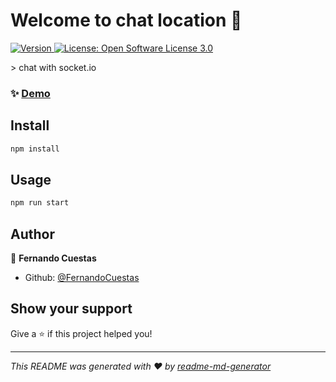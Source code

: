 # Welcome to chat location 👋

<p>
  <a href="https://www.npmjs.com/package/api-rest" target="_blank">
    <img alt="Version" src="https://img.shields.io/npm/v/api-rest.svg">
  </a>
  <a href="#" target="_blank">
    <img alt="License: Open Software License 3.0" src="https://img.shields.io/badge/License-Open Software License 3.0-yellow.svg" />
  </a>
</p>
> chat with socket.io

### ✨ [Demo](https://fernando-cuestas-chat-location.herokuapp.com/)

## Install

```sh
npm install
```

## Usage

```sh
npm run start
```

## Author

👤 **Fernando Cuestas**

* Github: [@FernandoCuestas](https://github.com/FernandoCuestas)

## Show your support

Give a ⭐️ if this project helped you!


***
_This README was generated with ❤️ by [readme-md-generator](https://github.com/kefranabg/readme-md-generator)_
